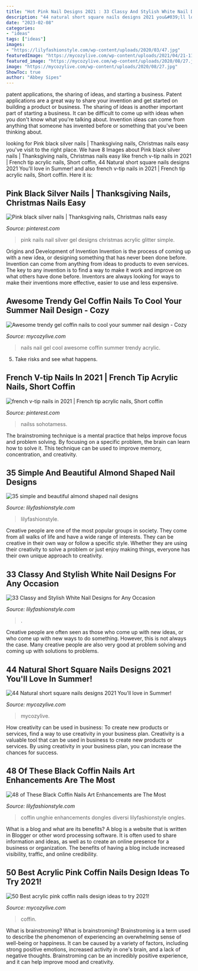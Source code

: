 ```yaml
---
title: "Hot Pink Nail Designs 2021 : 33 Classy And Stylish White Nail Designs For Any Occasion"
description: "44 natural short square nails designs 2021 you&#039;ll love in summer!"
date: "2023-02-08"
categories:
- "ideas"
tags: ["ideas"]
images:
- "https://lilyfashionstyle.com/wp-content/uploads/2020/03/47.jpg"
featuredImage: "https://mycozylive.com/wp-content/uploads/2021/04/21-11-768x1152.jpg"
featured_image: "https://mycozylive.com/wp-content/uploads/2020/08/27.jpg"
image: "https://mycozylive.com/wp-content/uploads/2020/08/27.jpg"
ShowToc: true
author: "Abbey Sipes"
---
```



patent applications, the sharing of ideas, and starting a business. Patent applications are a great way to share your invention and get started on building a product or business. The sharing of ideas is another important part of starting a business. It can be difficult to come up with ideas when you don't know what you're talking about. Invention ideas can come from anything that someone has invented before or something that you've been thinking about.

	

		
looking for Pink black silver nails | Thanksgiving nails, Christmas nails easy you've visit to the right place. We have 8 Images about Pink black silver nails | Thanksgiving nails, Christmas nails easy like french v-tip nails in 2021 | French tip acrylic nails, Short coffin, 44 Natural short square nails designs 2021 You&#039;ll love in Summer! and also french v-tip nails in 2021 | French tip acrylic nails, Short coffin. Here it is:
		
    
## Pink Black Silver Nails | Thanksgiving Nails, Christmas Nails Easy

<img loading=lazy src="https://i.pinimg.com/736x/be/bd/28/bebd2851860e43c972f1eabd9258ed77--hot-pink-nails-nail-pink.jpg" onerror="this.onerror=null;this.src='https://tse1.mm.bing.net/th?id=OIP.u3KdkMqoGXeZqJ_1DpDPNQDYEg&amp;pid=15.1';" alt="Pink black silver nails | Thanksgiving nails, Christmas nails easy">

_Source: pinterest.com_

>pink nails nail silver gel designs christmas acrylic glitter simple. 

	

Origins and Development of Invention
Invention is the process of coming up with a new idea, or designing something that has never been done before. Invention can come from anything from ideas to products to even services. The key to any invention is to find a way to make it work and improve on what others have done before. Inventors are always looking for ways to make their inventions more effective, easier to use and less expensive.

    
## Awesome Trendy Gel Coffin Nails To Cool Your Summer Nail Design - Cozy

<img loading=lazy src="https://mycozylive.com/wp-content/uploads/2020/08/27.jpg" onerror="this.onerror=null;this.src='https://tse1.mm.bing.net/th?id=OIP.TrUCFjiEamLXUeharEuGjQHaJ3&amp;pid=15.1';" alt="Awesome trendy gel coffin nails to cool your summer nail design - Cozy">

_Source: mycozylive.com_

>nails nail gel cool awesome coffin summer trendy acrylic. 

	

5. Take risks and see what happens.

    
## French V-tip Nails In 2021 | French Tip Acrylic Nails, Short Coffin

<img loading=lazy src="https://i.pinimg.com/736x/42/27/56/4227565092abbd61e5dbfa19a64985bc.jpg" onerror="this.onerror=null;this.src='https://tse3.mm.bing.net/th?id=OIP.RfRd6EJhY2CVZk-WBD5bRAHaNl&amp;pid=15.1';" alt="french v-tip nails in 2021 | French tip acrylic nails, Short coffin">

_Source: pinterest.com_

>nailss sohotamess. 

	

The brainstroming technique is a mental practice that helps improve focus and problem solving. By focusing on a specific problem, the brain can learn how to solve it. This technique can be used to improve memory, concentration, and creativity.

    
## 35 Simple And Beautiful Almond Shaped Nail Designs

<img loading=lazy src="https://lilyfashionstyle.com/wp-content/uploads/2021/04/33-4-768x1152.jpg" onerror="this.onerror=null;this.src='https://tse2.mm.bing.net/th?id=OIP.H3NJWsZhmjR1LTr5k5yDQQHaLH&amp;pid=15.1';" alt="35 simple and beautiful almond shaped nail designs">

_Source: lilyfashionstyle.com_

>lilyfashionstyle. 

	

Creative people are one of the most popular groups in society. They come from all walks of life and have a wide range of interests. They can be creative in their own way or follow a specific style. Whether they are using their creativity to solve a problem or just enjoy making things, everyone has their own unique approach to creativity.

    
## 33 Classy And Stylish White Nail Designs For Any Occasion

<img loading=lazy src="https://lilyfashionstyle.com/wp-content/uploads/2021/05/20-5-683x1024.jpg" onerror="this.onerror=null;this.src='https://tse2.mm.bing.net/th?id=OIP.oOJf9nAj4FOnQll7QeBzYQHaLG&amp;pid=15.1';" alt="33 Classy and Stylish White Nail Designs for Any Occasion">

_Source: lilyfashionstyle.com_

>. 

	

Creative people are often seen as those who come up with new ideas, or who come up with new ways to do something. However, this is not always the case. Many creative people are also very good at problem solving and coming up with solutions to problems.

    
## 44 Natural Short Square Nails Designs 2021 You&#039;ll Love In Summer!

<img loading=lazy src="https://mycozylive.com/wp-content/uploads/2021/04/3-14-768x1152.jpg" onerror="this.onerror=null;this.src='https://tse4.mm.bing.net/th?id=OIP.8MukX7QCz-WzameIetLaWAHaLH&amp;pid=15.1';" alt="44 Natural short square nails designs 2021 You&#039;ll love in Summer!">

_Source: mycozylive.com_

>mycozylive. 

	

How creativity can be used in business: To create new products or services, find a way to use creativity in your business plan.
Creativity is a valuable tool that can be used in business to create new products or services. By using creativity in your business plan, you can increase the chances for success.

    
## 48 Of These Black Coffin Nails Art Enhancements Are The Most

<img loading=lazy src="https://lilyfashionstyle.com/wp-content/uploads/2020/03/47.jpg" onerror="this.onerror=null;this.src='https://tse2.mm.bing.net/th?id=OIP.1eC8rJ4ZOGQ48g8czPWKSwHaKw&amp;pid=15.1';" alt="48 of These Black Coffin Nails Art Enhancements are The Most">

_Source: lilyfashionstyle.com_

>coffin unghie enhancements dongles diversi lilyfashionstyle ongles. 

	

What is a blog and what are its benefits?
A blog is a website that is written in Blogger or other word processing software. It is often used to share information and ideas, as well as to create an online presence for a business or organization. The benefits of having a blog include increased visibility, traffic, and online credibility.

    
## 50 Best Acrylic Pink Coffin Nails Design Ideas To Try 2021!

<img loading=lazy src="https://mycozylive.com/wp-content/uploads/2021/04/21-11-768x1152.jpg" onerror="this.onerror=null;this.src='https://tse1.mm.bing.net/th?id=OIP.8AV1wsY5puq_B4eA6c-trQHaLH&amp;pid=15.1';" alt="50 Best acrylic pink coffin nails design ideas to try 2021!">

_Source: mycozylive.com_

>coffin. 

	

What is brainstroming?
What is brainstroming? Brainstroming is a term used to describe the phenomenon of experiencing an overwhelming sense of well-being or happiness. It can be caused by a variety of factors, including strong positive emotions, increased activity in one's brain, and a lack of negative thoughts. Brainstroming can be an incredibly positive experience, and it can help improve mood and creativity.

